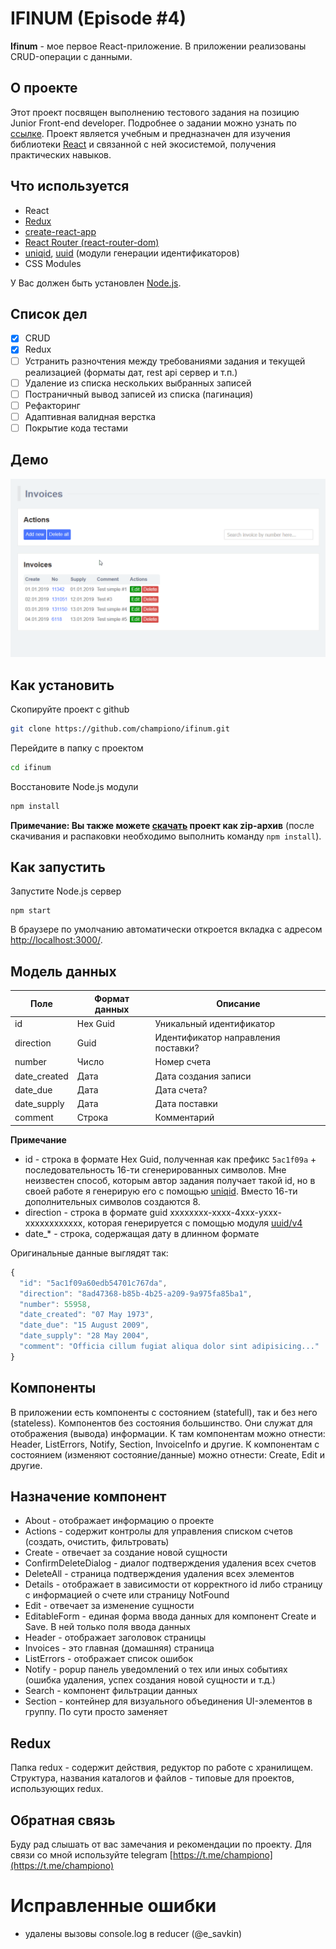 # IFINUM (Episode #4)

**Ifinum** - мое первое React-приложение. В приложении реализованы CRUD-операции c данными.

## О проекте
Этот проект посвящен выполнению тестового задания на позицию Junior Front-end developer. Подробнее о задании можно узнать по [ссылке](https://github.com/devjsru/react_test/blob/master/ifinum/task.md).
Проект является учебным и предназначен для изучения библиотеки [React](https://github.com/facebook/react) и связанной с ней экосистемой, получения практических навыков.

## Что используется
* React
* [Redux](https://github.com/reduxjs/react-redux)
* [create-react-app](https://github.com/facebook/create-react-app)
* [React Router (react-router-dom)](https://github.com/ReactTraining/react-router)
* [uniqid](https://github.com/adamhalasz/uniqid), [uuid](https://github.com/kelektiv/node-uuid) (модули генерации идентификаторов)
* CSS Modules

У Вас должен быть установлен [Node.js](https://nodejs.org/en/).

## Список дел
- [x] CRUD
- [x] Redux
- [ ] Устранить разночтения между требованиями задания и текущей реализацией (форматы дат, rest api сервер и т.п.)
- [ ] Удаление из списка нескольких выбранных записей
- [ ] Постраничный вывод записей из списка (пагинация)
- [ ] Рефакторинг
- [ ] Адаптивная валидная верстка
- [ ] Покрытие кода тестами

## Демо

![Ifinum demo](design/preview/demo.gif)

## Как установить

Скопируйте проект с github
```bash
git clone https://github.com/championo/ifinum.git
```
Перейдите в папку с проектом
```bash
cd ifinum
```
Восстановите Node.js модули
```bash
npm install
```

**Примечание: Вы также можете [**скачать**](https://github.com/championo/ifinum/archive/master.zip) проект как zip-архив** (после скачивания и распаковки необходимо выполнить команду `npm install`).

## Как запустить

Запустите Node.js сервер
```
npm start
```

В браузере по умолчанию автоматически откроется вкладка с адресом [http://localhost:3000/](http://localhost:3000/).

## Модель данных

| Поле          | Формат данных |  Описание                             |
|---------------|---------------|---------------------------------------|
| id            | Hex Guid      | Уникальный идентификатор              |
| direction     | Guid          | Идентификатор направления поставки?   |
| number        | Число         | Номер счета                           |
| date_created  | Дата          | Дата создания записи                  |
| date_due      | Дата          | Дата счета?                           |
| date_supply   | Дата          | Дата поставки                         |
| comment       | Строка        | Комментарий                           |

**Примечание**
* id - строка в формате Hex Guid, полученная как префикс `5ac1f09a` + последовательность 16-ти сгенерированных символов. Мне неизвестен способ, которым автор задания получает такой id, но в своей работе я генерирую его с помощью [uniqid](http://localhost:3000/). Вместо 16-ти дополнительных символов создаются 8.
* direction - строка в формате guid xxxxxxxx-xxxx-4xxx-yxxx-xxxxxxxxxxxx, которая генерируется с помощью модуля [uuid/v4](http://localhost:3000/)
* date_* - строка, содержащая дату в длинном формате

Оригинальные данные выглядят так:
```javascript
{
  "id": "5ac1f09a60edb54701c767da",
  "direction": "8ad47368-b85b-4b25-a209-9a975fa85ba1",
  "number": 55958,
  "date_created": "07 May 1973",
  "date_due": "15 August 2009",
  "date_supply": "28 May 2004",
  "comment": "Officia cillum fugiat aliqua dolor sint adipisicing..."
}
```

## Компоненты

В приложении есть компоненты с состоянием (statefull), так и без него (stateless). 
Компонентов без состояния большинство. Они служат для отображения (вывода) информации. К там компонентам можно отнести: Header, ListErrors, Notify, Section, InvoiceInfo и другие. 
К компонентам с состоянием (изменяют состояние/данные) можно отнести:  Create, Edit и другие.

## Назначение компонент
* About - отображает информацию о проекте
* Actions - содержит контролы для управления списком счетов (создать, очистить, фильтровать)
* Create - отвечает за создание новой сущности
* ConfirmDeleteDialog - диалог подтверждения удаления всех счетов
* DeleteAll - страница подтверждения удаления всех элементов
* Details - отображает в зависимости от корректного id либо страницу с информацией о счете или страницу NotFound
* Edit - отвечает за изменение сущности
* EditableForm - единая форма ввода данных для компонент Create и Save. В ней только поля ввода данных
* Header - отображает заголовок страницы
* Invoices - это главная (домашняя) страница
* ListErrors - отображает список ошибок
* Notify - popup панель уведомлений о тех или иных событиях (ошибка удаления, успех создания новой сущности и т.д.)
* Search - компонент фильтрации данных
* Section - контейнер для визуального объединения UI-элементов в группу. По сути просто заменяет <div className="BorderedContainer"></div>

## Redux

Папка redux - содержит действия, редуктор по работе с хранилищем. Структура, названия каталогов и файлов - типовые для проектов, использующих redux.

## Обратная связь
Буду рад слышать от вас замечания и рекомендации по проекту. Для связи со мной используйте telegram [https://t.me/championo](https://t.me/championo)

# Исправленные ошибки
* удалены вызовы console.log в reducer (@e_savkin)